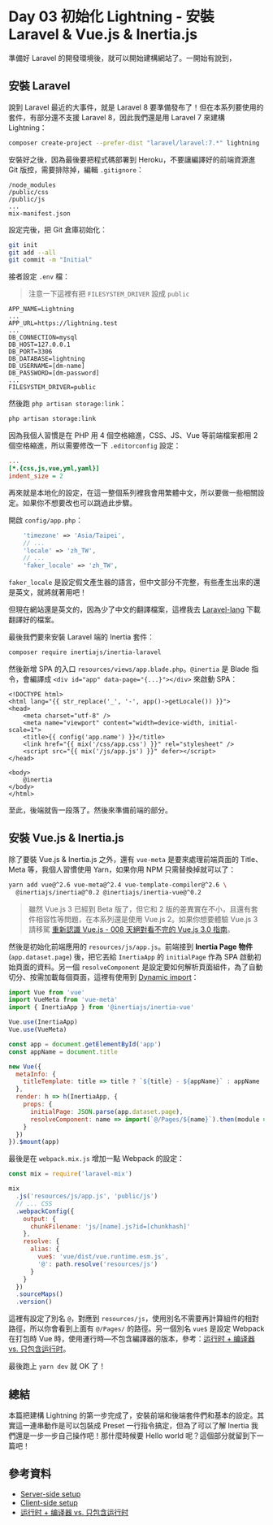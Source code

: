 # Day 03 初始化 Lightning - 安裝 Laravel & Vue.js & Inertia.js

準備好 Laravel 的開發環境後，就可以開始建構網站了。一開始有說到，

## 安裝 Laravel

說到 Laravel 最近的大事件，就是 Laravel 8 要準備發布了！但在本系列要使用的套件，有部分還不支援 Laravel 8，因此我們還是用 Laravel 7 來建構 Lightning：

```bash
composer create-project --prefer-dist "laravel/laravel:7.*" lightning
```

安裝好之後，因為最後要把程式碼部署到 Heroku，不要讓編譯好的前端資源進 Git 版控，需要排除掉，編輯 `.gitignore`：

```
/node_modules
/public/css
/public/js
...
mix-manifest.json
```

設定完後，把 Git 倉庫初始化：

```bash
git init
git add --all
git commit -m "Initial"
```

接者設定 `.env` 檔：

> 注意一下這裡有把 `FILESYSTEM_DRIVER` 設成 `public`

```
APP_NAME=Lightning
...
APP_URL=https://lightning.test
...
DB_CONNECTION=mysql
DB_HOST=127.0.0.1
DB_PORT=3306
DB_DATABASE=lightning
DB_USERNAME=[dm-name]
DB_PASSWORD=[dm-password]
...
FILESYSTEM_DRIVER=public
```

然後跑 `php artisan storage:link`：

```bash
php artisan storage:link
```

因為我個人習慣是在 PHP 用 4 個空格縮進，CSS、JS、Vue 等前端檔案都用 2 個空格縮進，所以需要修改一下 `.editorconfig` 設定：

```ini
...
[*.{css,js,vue,yml,yaml}]
indent_size = 2
```

再來就是本地化的設定，在這一整個系列裡我會用繁體中文，所以要做一些相關設定。如果你不想要改也可以跳過此步驟。

開啟 `config/app.php`：

```php
    'timezone' => 'Asia/Taipei',
    // ...
    'locale' => 'zh_TW',
    // ...
    'faker_locale' => 'zh_TW',
```

`faker_locale` 是設定假文產生器的語言，但中文部分不完整，有些產生出來的還是英文，就將就著用吧！

但現在網站還是英文的，因為少了中文的翻譯檔案，這裡我去 [Laravel-lang](https://github.com/Laravel-Lang/lang) 下載翻譯好的檔案。

最後我們要來安裝 Laravel 端的 Inertia 套件：

```bash
composer require inertiajs/inertia-laravel
```

然後新增 SPA 的入口 `resources/views/app.blade.php`。`@inertia` 是 Blade 指令，會編譯成 `<div id="app" data-page="{...}"></div>` 來啟動 SPA：

```blade
<!DOCTYPE html>
<html lang="{{ str_replace('_', '-', app()->getLocale()) }}">
<head>
    <meta charset="utf-8" />
    <meta name="viewport" content="width=device-width, initial-scale=1">
    <title>{{ config('app.name') }}</title>
    <link href="{{ mix('/css/app.css') }}" rel="stylesheet" />
    <script src="{{ mix('/js/app.js') }}" defer></script>
</head>

<body>
    @inertia
</body>
</html>
```

至此，後端就告一段落了。然後來準備前端的部分。

## 安裝 Vue.js & Inertia.js

除了要裝 Vue.js & Inertia.js 之外，還有 `vue-meta` 是要來處理前端頁面的 Title、Meta 等，我個人習慣使用 Yarn，如果你用 NPM 只需替換掉就可以了：

```bash
yarn add vue@^2.6 vue-meta@^2.4 vue-template-compiler@^2.6 \
  @inertiajs/inertia@^0.2 @inertiajs/inertia-vue@^0.2
```

> 雖然 Vue.js 3 已經到 Beta 版了，但它和 2 版的差異實在不小，且還有套件相容性等問題，在本系列還是使用 Vue.js 2。如果你想要體驗 Vue.js 3 請移駕 [重新認識 Vue.js - 008 天絕對看不完的 Vue.js 3.0 指南](https://book.vue.tw/)。

然後是初始化前端應用的 `resources/js/app.js`。前端接到 **Inertia Page 物件** (`app.dataset.page`) 後，把它丟給 `InertiaApp` 的 `initialPage` 作為 SPA 啟動初始頁面的資料。另一個 `resolveComponent` 是設定要如何解析頁面組件，為了自動切分、按需加載每個頁面，這裡有使用到 [Dynamic import](https://github.com/tc39/proposal-dynamic-import)：

```js
import Vue from 'vue'
import VueMeta from 'vue-meta'
import { InertiaApp } from '@inertiajs/inertia-vue'

Vue.use(InertiaApp)
Vue.use(VueMeta)

const app = document.getElementById('app')
const appName = document.title

new Vue({
  metaInfo: {
    titleTemplate: title => title ? `${title} - ${appName}` : appName
  },
  render: h => h(InertiaApp, {
    props: {
      initialPage: JSON.parse(app.dataset.page),
      resolveComponent: name => import(`@/Pages/${name}`).then(module => module.default)
    }
  })
}).$mount(app)
```

最後是在 `webpack.mix.js` 增加一點 Webpack 的設定：

```js
const mix = require('laravel-mix')

mix
  .js('resources/js/app.js', 'public/js')
  // ... CSS
  .webpackConfig({
    output: {
      chunkFilename: 'js/[name].js?id=[chunkhash]'
    },
    resolve: {
      alias: {
        vue$: 'vue/dist/vue.runtime.esm.js',
        '@': path.resolve('resources/js')
      }
    }
  })
  .sourceMaps()
  .version()
```

這裡有設定了別名 `@`，對應到 `resources/js`，使用別名不需要再計算組件的相對路徑，所以你會看到上面有 `@/Pages/` 的路徑。另一個別名 `vue$` 是設定 Webpack 在打包時 Vue 時，使用運行時—不包含編譯器的版本，參考：[运行时 + 编译器 vs. 只包含运行时](https://cn.vuejs.org/v2/guide/installation.html#%E8%BF%90%E8%A1%8C%E6%97%B6-%E7%BC%96%E8%AF%91%E5%99%A8-vs-%E5%8F%AA%E5%8C%85%E5%90%AB%E8%BF%90%E8%A1%8C%E6%97%B6)。

最後跑上 `yarn dev` 就 OK 了！

## 總結

本篇把建構 Lightning 的第一步完成了，安裝前端和後端套件們和基本的設定。其實這一連串動作是可以包裝成 Preset 一行指令搞定，但為了可以了解 Inertia 我們還是一步一步自己操作吧！那什麼時候要 Hello world 呢？這個部分就留到下一篇吧！

## 參考資料

* [Server-side setup](https://inertiajs.com/server-side-setup)
* [Client-side setup](https://inertiajs.com/client-side-setup)
* [运行时 + 编译器 vs. 只包含运行时](https://cn.vuejs.org/v2/guide/installation.html#%E8%BF%90%E8%A1%8C%E6%97%B6-%E7%BC%96%E8%AF%91%E5%99%A8-vs-%E5%8F%AA%E5%8C%85%E5%90%AB%E8%BF%90%E8%A1%8C%E6%97%B6)
